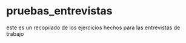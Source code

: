 # pruebas_entrevistas
este es un recopilado de los ejercicios hechos para las entrevistas de trabajo 
